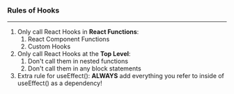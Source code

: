 ### Rules of Hooks

____

1. Only call React Hooks in __React Functions__:
    1. React Component Functions
    2. Custom Hooks
2. Only call React Hooks at the __Top Level__:
    1. Don't call them in nested functions
    2. Don't call them in any block statements
3. Extra rule for useEffect(): __ALWAYS__ add everything you refer to inside of useEffect() as a dependency!

